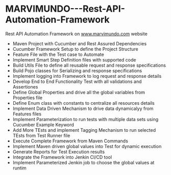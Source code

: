# MARVIMUNDO---Rest-API-Automation-Framework
Rest API Automation Framework on www.marvimundo.com website



- Maven Project with Cucumber and Rest Assured Dependencies
- Cucumber Framework Setup to define the Project Structure
- Feature File with the Test case to Automate
- Implement Smart Step Definition files with supported code
- Build Utils File to define all reusable request and response specifications
- Build Pojo classes for Serializing and response specifications
- Implement logging into Framework to log request and response details
- Develop End to End Functionality Test with all validations and Assertiones
- Define Global Properties and drive all the global variables from Properties file
- Define Enum class with constants to centralize all resources details
- Implement Data Driven Mechanism to drive data dynamicalyy from Features files
- Implement Parameterization to run tests with multiple data sets using Cucumber         Example Keyword
- Add More TEsts and implement Tagging Mechanism to run selected TEsts from Test Runner   file
- Execute Complete Framework from Maven Commands
- Implement Maven driven global values into Test for dynamic execution
- Generate Reports for Test Execution results
- Integrate the Framework into Jenkin CI/CD tool
- Implement Parameterized Jenkin job to choose the global values at runtim
